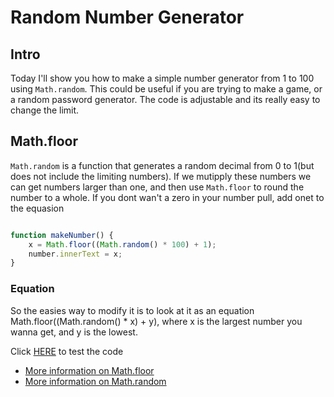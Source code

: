 # Random Number Generator

## Intro

Today I'll show you how to make a simple number generator from 1 to 100 using ```Math.random```. This could 
be useful if you are trying to make a game, or a random password generator. The code
is adjustable and its really easy to change the limit.

## Math.floor

```Math.random``` is a function that generates a random decimal from 0 to 1(but does not include the 
limiting numbers). If we mutipply these numbers we can get numbers larger than one, and then use 
```Math.floor``` to round the number to a whole. If you dont wan't a zero in your number pull, add onet to the equasion
```javascript

function makeNumber() {
    x = Math.floor((Math.random() * 100) + 1);
    number.innerText = x;
}

```
### Equation

So the easies way to modify it is to look at it as an equation Math.floor((Math.random() * x) + y), where x is the largest 
number you wanna get, and y is the lowest.

Click <a href="https://islamikt.github.io/random-number-gen-tutorial/">HERE</a> to test the code 

- [More information on Math.floor](https://developer.mozilla.org/en-US/docs/Web/JavaScript/Reference/Global_Objects/Math/floor)
- [More information on Math.random](https://developer.mozilla.org/en-US/docs/Web/JavaScript/Reference/Global_Objects/Math/random)
